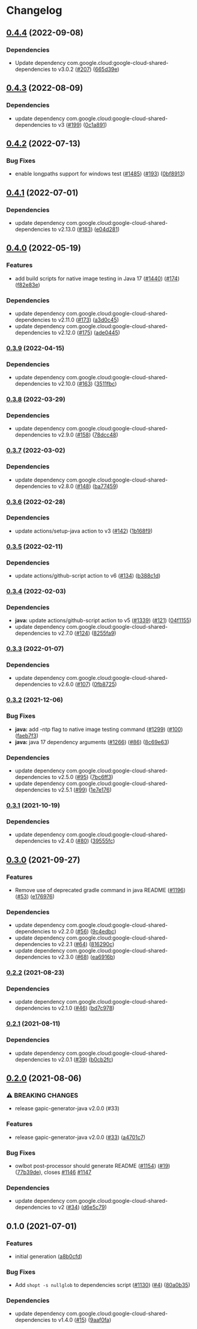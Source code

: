 # Changelog

## [0.4.4](https://github.com/googleapis/java-gke-connect-gateway/compare/v0.4.3...v0.4.4) (2022-09-08)


### Dependencies

* Update dependency com.google.cloud:google-cloud-shared-dependencies to v3.0.2 ([#207](https://github.com/googleapis/java-gke-connect-gateway/issues/207)) ([665d39e](https://github.com/googleapis/java-gke-connect-gateway/commit/665d39e3ce67897e37582e849f96f45d46a6594e))

## [0.4.3](https://github.com/googleapis/java-gke-connect-gateway/compare/v0.4.2...v0.4.3) (2022-08-09)


### Dependencies

* update dependency com.google.cloud:google-cloud-shared-dependencies to v3 ([#199](https://github.com/googleapis/java-gke-connect-gateway/issues/199)) ([0c1a891](https://github.com/googleapis/java-gke-connect-gateway/commit/0c1a891bbd856b25f7e8443aaa3127e79d842ad3))

## [0.4.2](https://github.com/googleapis/java-gke-connect-gateway/compare/v0.4.1...v0.4.2) (2022-07-13)


### Bug Fixes

* enable longpaths support for windows test ([#1485](https://github.com/googleapis/java-gke-connect-gateway/issues/1485)) ([#193](https://github.com/googleapis/java-gke-connect-gateway/issues/193)) ([0bf8913](https://github.com/googleapis/java-gke-connect-gateway/commit/0bf891372216c565caacd61c1a0dba7f56bcb6b4))

## [0.4.1](https://github.com/googleapis/java-gke-connect-gateway/compare/v0.4.0...v0.4.1) (2022-07-01)


### Dependencies

* update dependency com.google.cloud:google-cloud-shared-dependencies to v2.13.0 ([#183](https://github.com/googleapis/java-gke-connect-gateway/issues/183)) ([e04d281](https://github.com/googleapis/java-gke-connect-gateway/commit/e04d28119c3ea5f248239448b86f64cfcf4a2d1a))

## [0.4.0](https://github.com/googleapis/java-gke-connect-gateway/compare/v0.3.9...v0.4.0) (2022-05-19)


### Features

* add build scripts for native image testing in Java 17 ([#1440](https://github.com/googleapis/java-gke-connect-gateway/issues/1440)) ([#174](https://github.com/googleapis/java-gke-connect-gateway/issues/174)) ([f82e83e](https://github.com/googleapis/java-gke-connect-gateway/commit/f82e83eac09a8939b5b47657f8c9a427a5d6a12e))


### Dependencies

* update dependency com.google.cloud:google-cloud-shared-dependencies to v2.11.0 ([#173](https://github.com/googleapis/java-gke-connect-gateway/issues/173)) ([a3d0c45](https://github.com/googleapis/java-gke-connect-gateway/commit/a3d0c45f4cff6cd5a6cddbc3fc93c68075fcf700))
* update dependency com.google.cloud:google-cloud-shared-dependencies to v2.12.0 ([#175](https://github.com/googleapis/java-gke-connect-gateway/issues/175)) ([ade0445](https://github.com/googleapis/java-gke-connect-gateway/commit/ade04453d2d9ed06ebae55db9a85cb3fa8f90cb2))

### [0.3.9](https://github.com/googleapis/java-gke-connect-gateway/compare/v0.3.8...v0.3.9) (2022-04-15)


### Dependencies

* update dependency com.google.cloud:google-cloud-shared-dependencies to v2.10.0 ([#163](https://github.com/googleapis/java-gke-connect-gateway/issues/163)) ([3511fbc](https://github.com/googleapis/java-gke-connect-gateway/commit/3511fbc848ad13678f672def072d60b13096d675))

### [0.3.8](https://github.com/googleapis/java-gke-connect-gateway/compare/v0.3.7...v0.3.8) (2022-03-29)


### Dependencies

* update dependency com.google.cloud:google-cloud-shared-dependencies to v2.9.0 ([#158](https://github.com/googleapis/java-gke-connect-gateway/issues/158)) ([78dcc48](https://github.com/googleapis/java-gke-connect-gateway/commit/78dcc487ad207f160afcc7c046e06aa92fce2be7))

### [0.3.7](https://github.com/googleapis/java-gke-connect-gateway/compare/v0.3.6...v0.3.7) (2022-03-02)


### Dependencies

* update dependency com.google.cloud:google-cloud-shared-dependencies to v2.8.0 ([#148](https://github.com/googleapis/java-gke-connect-gateway/issues/148)) ([ba77459](https://github.com/googleapis/java-gke-connect-gateway/commit/ba77459db7f080a228f76d3610e1c65e019d392e))

### [0.3.6](https://github.com/googleapis/java-gke-connect-gateway/compare/v0.3.5...v0.3.6) (2022-02-28)


### Dependencies

* update actions/setup-java action to v3 ([#142](https://github.com/googleapis/java-gke-connect-gateway/issues/142)) ([1b168f9](https://github.com/googleapis/java-gke-connect-gateway/commit/1b168f9c5a270ce968ffb86195f34fbe090d418e))

### [0.3.5](https://github.com/googleapis/java-gke-connect-gateway/compare/v0.3.4...v0.3.5) (2022-02-11)


### Dependencies

* update actions/github-script action to v6 ([#134](https://github.com/googleapis/java-gke-connect-gateway/issues/134)) ([b388c1d](https://github.com/googleapis/java-gke-connect-gateway/commit/b388c1dddeadbb48176d95e14174327325330a6a))

### [0.3.4](https://github.com/googleapis/java-gke-connect-gateway/compare/v0.3.3...v0.3.4) (2022-02-03)


### Dependencies

* **java:** update actions/github-script action to v5 ([#1339](https://github.com/googleapis/java-gke-connect-gateway/issues/1339)) ([#121](https://github.com/googleapis/java-gke-connect-gateway/issues/121)) ([04f1155](https://github.com/googleapis/java-gke-connect-gateway/commit/04f1155068e83e870f90e25978c5ae22e7323963))
* update dependency com.google.cloud:google-cloud-shared-dependencies to v2.7.0 ([#124](https://github.com/googleapis/java-gke-connect-gateway/issues/124)) ([8255fa9](https://github.com/googleapis/java-gke-connect-gateway/commit/8255fa9c759e592d551ce2c02c39495d6ed3afd9))

### [0.3.3](https://www.github.com/googleapis/java-gke-connect-gateway/compare/v0.3.2...v0.3.3) (2022-01-07)


### Dependencies

* update dependency com.google.cloud:google-cloud-shared-dependencies to v2.6.0 ([#107](https://www.github.com/googleapis/java-gke-connect-gateway/issues/107)) ([0fb8725](https://www.github.com/googleapis/java-gke-connect-gateway/commit/0fb8725706b38cc952b0b7969d9764ed2d5ed8c6))

### [0.3.2](https://www.github.com/googleapis/java-gke-connect-gateway/compare/v0.3.1...v0.3.2) (2021-12-06)


### Bug Fixes

* **java:** add -ntp flag to native image testing command ([#1299](https://www.github.com/googleapis/java-gke-connect-gateway/issues/1299)) ([#100](https://www.github.com/googleapis/java-gke-connect-gateway/issues/100)) ([faeb7f3](https://www.github.com/googleapis/java-gke-connect-gateway/commit/faeb7f3bec6a9f28277e8a67845f0fbb95f92cb6))
* **java:** java 17 dependency arguments ([#1266](https://www.github.com/googleapis/java-gke-connect-gateway/issues/1266)) ([#86](https://www.github.com/googleapis/java-gke-connect-gateway/issues/86)) ([8c69e63](https://www.github.com/googleapis/java-gke-connect-gateway/commit/8c69e632faa50cf8be1477f8c11389746132b2c9))


### Dependencies

* update dependency com.google.cloud:google-cloud-shared-dependencies to v2.5.0 ([#95](https://www.github.com/googleapis/java-gke-connect-gateway/issues/95)) ([7bc6ff3](https://www.github.com/googleapis/java-gke-connect-gateway/commit/7bc6ff35d02cc26416d430db73ec275606c25ec5))
* update dependency com.google.cloud:google-cloud-shared-dependencies to v2.5.1 ([#99](https://www.github.com/googleapis/java-gke-connect-gateway/issues/99)) ([1e7e176](https://www.github.com/googleapis/java-gke-connect-gateway/commit/1e7e1769ff3c12454b64fefd294af80fd0c0a4b2))

### [0.3.1](https://www.github.com/googleapis/java-gke-connect-gateway/compare/v0.3.0...v0.3.1) (2021-10-19)


### Dependencies

* update dependency com.google.cloud:google-cloud-shared-dependencies to v2.4.0 ([#80](https://www.github.com/googleapis/java-gke-connect-gateway/issues/80)) ([39555fc](https://www.github.com/googleapis/java-gke-connect-gateway/commit/39555fc13abe4d984266dc8586fe8f5e6a6c3d2b))

## [0.3.0](https://www.github.com/googleapis/java-gke-connect-gateway/compare/v0.2.2...v0.3.0) (2021-09-27)


### Features

* Remove use of deprecated gradle command in java README ([#1196](https://www.github.com/googleapis/java-gke-connect-gateway/issues/1196)) ([#53](https://www.github.com/googleapis/java-gke-connect-gateway/issues/53)) ([e176976](https://www.github.com/googleapis/java-gke-connect-gateway/commit/e1769769899caf818ab959322180bb3d6d9d3075))


### Dependencies

* update dependency com.google.cloud:google-cloud-shared-dependencies to v2.2.0 ([#56](https://www.github.com/googleapis/java-gke-connect-gateway/issues/56)) ([9c4edbc](https://www.github.com/googleapis/java-gke-connect-gateway/commit/9c4edbcd43aa708b0d32dccdf848eaf56ec1d65c))
* update dependency com.google.cloud:google-cloud-shared-dependencies to v2.2.1 ([#64](https://www.github.com/googleapis/java-gke-connect-gateway/issues/64)) ([816290c](https://www.github.com/googleapis/java-gke-connect-gateway/commit/816290cd4e33a78944dff6e386a19ca03dd146bb))
* update dependency com.google.cloud:google-cloud-shared-dependencies to v2.3.0 ([#68](https://www.github.com/googleapis/java-gke-connect-gateway/issues/68)) ([ea6916b](https://www.github.com/googleapis/java-gke-connect-gateway/commit/ea6916b56719d4c8c51403d34ade383841101ee8))

### [0.2.2](https://www.github.com/googleapis/java-gke-connect-gateway/compare/v0.2.1...v0.2.2) (2021-08-23)


### Dependencies

* update dependency com.google.cloud:google-cloud-shared-dependencies to v2.1.0 ([#46](https://www.github.com/googleapis/java-gke-connect-gateway/issues/46)) ([bd7c978](https://www.github.com/googleapis/java-gke-connect-gateway/commit/bd7c978aa5d05dbe6ee90abd875529b87fa771ec))

### [0.2.1](https://www.github.com/googleapis/java-gke-connect-gateway/compare/v0.2.0...v0.2.1) (2021-08-11)


### Dependencies

* update dependency com.google.cloud:google-cloud-shared-dependencies to v2.0.1 ([#39](https://www.github.com/googleapis/java-gke-connect-gateway/issues/39)) ([b0cb2fc](https://www.github.com/googleapis/java-gke-connect-gateway/commit/b0cb2fc663b2003718f7f309d10ba69e71be2cb7))

## [0.2.0](https://www.github.com/googleapis/java-gke-connect-gateway/compare/v0.1.0...v0.2.0) (2021-08-06)


### ⚠ BREAKING CHANGES

* release gapic-generator-java v2.0.0 (#33)

### Features

* release gapic-generator-java v2.0.0 ([#33](https://www.github.com/googleapis/java-gke-connect-gateway/issues/33)) ([a4701c7](https://www.github.com/googleapis/java-gke-connect-gateway/commit/a4701c7e709e9d131a99f6a4ea074685ea61d051))


### Bug Fixes

* owlbot post-processor should generate README ([#1154](https://www.github.com/googleapis/java-gke-connect-gateway/issues/1154)) ([#19](https://www.github.com/googleapis/java-gke-connect-gateway/issues/19)) ([77b39de](https://www.github.com/googleapis/java-gke-connect-gateway/commit/77b39de68933757ad1295dbfc27431815dc9930a)), closes [#1146](https://www.github.com/googleapis/java-gke-connect-gateway/issues/1146) [#1147](https://www.github.com/googleapis/java-gke-connect-gateway/issues/1147)


### Dependencies

* update dependency com.google.cloud:google-cloud-shared-dependencies to v2 ([#34](https://www.github.com/googleapis/java-gke-connect-gateway/issues/34)) ([d6e5c79](https://www.github.com/googleapis/java-gke-connect-gateway/commit/d6e5c79f1b278f70ef15f02500879305087b8f1c))

## 0.1.0 (2021-07-01)


### Features

* initial generation ([a8b0cfd](https://www.github.com/googleapis/java-gke-connect-gateway/commit/a8b0cfda848c1d1aa4f2bb4080a9537c5abe62d7))


### Bug Fixes

* Add `shopt -s nullglob` to dependencies script ([#1130](https://www.github.com/googleapis/java-gke-connect-gateway/issues/1130)) ([#4](https://www.github.com/googleapis/java-gke-connect-gateway/issues/4)) ([80a0b35](https://www.github.com/googleapis/java-gke-connect-gateway/commit/80a0b35299fc69de61be0044d6c6a89971c7cd2c))


### Dependencies

* update dependency com.google.cloud:google-cloud-shared-dependencies to v1.4.0 ([#15](https://www.github.com/googleapis/java-gke-connect-gateway/issues/15)) ([9aaf0fa](https://www.github.com/googleapis/java-gke-connect-gateway/commit/9aaf0fa90df8e9370a628782cb5dc10be36c1879))
